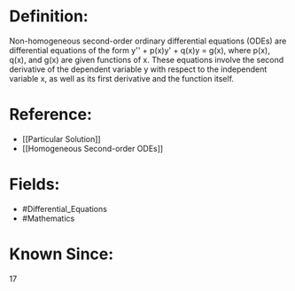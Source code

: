 

# Definition:
Non-homogeneous second-order ordinary differential equations (ODEs) are differential equations of the form y'' + p(x)y' + q(x)y = g(x), where p(x), q(x), and g(x) are given functions of x. These equations involve the second derivative of the dependent variable y with respect to the independent variable x, as well as its first derivative and the function itself.

# Reference:
- [[Particular Solution]]
- [[Homogeneous Second-order ODEs]]

# Fields: 
- #Differential_Equations
- #Mathematics

# Known Since:
17

